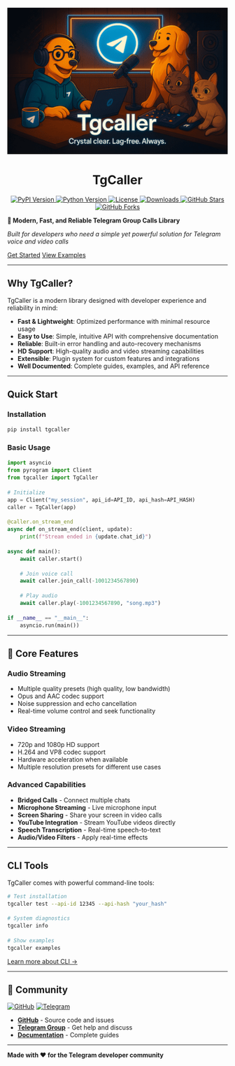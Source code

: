 
<p align="center">
  <img src="https://github.com/TgCaller/TgCaller/raw/main/assets/file_00000000b92c61f988c7c26e569da392_1_optimized_50.png" alt="TgCaller Banner" width="720">
</p>

<h1 align="center">TgCaller</h1>

<div align="center">

<p align="center">
  <a href="https://pypi.org/project/tgcaller/">
    <img src="https://img.shields.io/pypi/v/tgcaller?style=for-the-badge" alt="PyPI Version">
  </a>
  <a href="https://www.python.org/">
    <img src="https://img.shields.io/badge/Python-3.8%2B-3776ab?style=for-the-badge&logo=python&logoColor=white" alt="Python Version">
  </a>
  <a href="https://github.com/tgcaller/TgCaller/blob/main/LICENSE">
    <img src="https://img.shields.io/badge/License-MIT-00d4aa?style=for-the-badge" alt="License">
  </a>
  <a href="https://pypi.org/project/tgcaller/">
    <img src="https://img.shields.io/pypi/dm/tgcaller?style=for-the-badge&color=blue" alt="Downloads">
  </a>
  <a href="https://github.com/TgCaller/TgCaller/stargazers">
    <img src="https://img.shields.io/github/stars/TgCaller/TgCaller?style=for-the-badge&logo=github" alt="GitHub Stars">
  </a>
  <a href="https://github.com/TgCaller/TgCaller/network/members">
    <img src="https://img.shields.io/github/forks/TgCaller/TgCaller?style=for-the-badge&logo=github" alt="GitHub Forks">
  </a>
</p>

</div>


**🎯 Modern, Fast, and Reliable Telegram Group Calls Library**

*Built for developers who need a simple yet powerful solution for Telegram voice and video calls*

[Get Started](installation.md)
[View Examples](usage.md)

</div>

---

##  Why TgCaller?

TgCaller is a modern library designed with developer experience and reliability in mind:

-  **Fast & Lightweight**: Optimized performance with minimal resource usage
-  **Easy to Use**: Simple, intuitive API with comprehensive documentation
-  **Reliable**: Built-in error handling and auto-recovery mechanisms
-  **HD Support**: High-quality audio and video streaming capabilities
-  **Extensible**: Plugin system for custom features and integrations
-  **Well Documented**: Complete guides, examples, and API reference

---

##  Quick Start

### Installation

```bash
pip install tgcaller
```

### Basic Usage

```python
import asyncio
from pyrogram import Client
from tgcaller import TgCaller

# Initialize
app = Client("my_session", api_id=API_ID, api_hash=API_HASH)
caller = TgCaller(app)

@caller.on_stream_end
async def on_stream_end(client, update):
    print(f"Stream ended in {update.chat_id}")

async def main():
    await caller.start()
    
    # Join voice call
    await caller.join_call(-1001234567890)
    
    # Play audio
    await caller.play(-1001234567890, "song.mp3")

if __name__ == "__main__":
    asyncio.run(main())
```

---

## 🎵 Core Features

### Audio Streaming
- Multiple quality presets (high quality, low bandwidth)
- Opus and AAC codec support
- Noise suppression and echo cancellation
- Real-time volume control and seek functionality

### Video Streaming
- 720p and 1080p HD support
- H.264 and VP8 codec support
- Hardware acceleration when available
- Multiple resolution presets for different use cases

### Advanced Capabilities
-  **Bridged Calls** - Connect multiple chats
-  **Microphone Streaming** - Live microphone input
-  **Screen Sharing** - Share your screen in video calls
-  **YouTube Integration** - Stream YouTube videos directly
-  **Speech Transcription** - Real-time speech-to-text
-  **Audio/Video Filters** - Apply real-time effects

---

##  CLI Tools

TgCaller comes with powerful command-line tools:

```bash
# Test installation
tgcaller test --api-id 12345 --api-hash "your_hash"

# System diagnostics
tgcaller info

# Show examples
tgcaller examples
```

[Learn more about CLI →](cli.md)

---

## 🤝 Community

[![GitHub](https://img.shields.io/badge/GitHub-TgCaller-181717?style=for-the-badge&logo=github)](https://github.com/TgCaller/TgCaller)
[![Telegram](https://img.shields.io/badge/Telegram-@TgCallerOfficial-26A5E4?style=for-the-badge&logo=telegram)](https://t.me/TgCallerOfficial)

- **[GitHub](https://github.com/TgCaller/TgCaller)** - Source code and issues
- **[Telegram Group](https://t.me/TgCallerOfficial)** - Get help and discuss
- **[Documentation](https://tgcaller.github.io/TgCaller/)** - Complete guides

---

**Made with ❤️ for the Telegram developer community**
